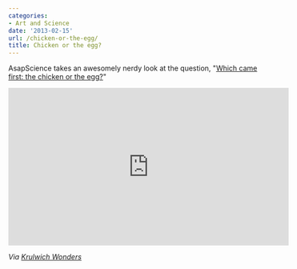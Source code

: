```yaml
---
categories:
- Art and Science
date: '2013-02-15'
url: /chicken-or-the-egg/
title: Chicken or the egg?
---
```


AsapScience takes an awesomely nerdy look at the question, "<a href="https://www.youtube.com/watch?v=1a8pI65emDE">Which came first: the chicken or the egg?</a>"

<iframe width="560" height="315" src="https://www.youtube.com/embed/1a8pI65emDE?rel=0" frameborder="0" allowfullscreen></iframe>

<em>Via <a href="http://www.npr.org/blogs/krulwich/2013/02/11/171706769/the-egg-makes-its-move-in-a-new-version-of-which-came-first-the-chicken-or-the-e?ft=1&f=5500502">Krulwich Wonders</a></em>